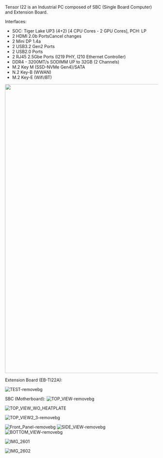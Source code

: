 Tensor I22 is an Industrial PC composed of SBC (Single Board Computer) and Extension Board.

Interfaces:
- SOC: Tiger Lake UP3 (4+2) [4 CPU Cores - 2 GPU Cores], PCH: LP
- 2 HDMI 2.0b PortsCancel changes
- 2 Mini DP 1.4a
- 2 USB3.2 Gen2 Ports
- 2 USB2.0 Ports
- 2 RJ45 2.5Gbe Ports (I219 PHY, I210 Ethernet Controller)
- DDR4 - 3200MT/s SODIMM UP to 32GB (2 Channels)
- M.2 Key M (SSD-NVMe Gen4)/SATA
- N.2 Key-B (WWAN)
- M.2 Key-E (Wifi/BT)


<p align="center">
  <img width="734" height="953" src="https://user-images.githubusercontent.com/13163663/150083249-77551b8e-840b-4760-a585-f4a2c8f8b6e8.png">
</p>



Extension Board (EB-TI22A):

![TEST-removebg](https://user-images.githubusercontent.com/13163663/149961619-10969dbd-55d4-4192-9488-b4a7f4c5c68b.png)

SBC (Motherboard):
![TOP_VIEW-removebg](https://user-images.githubusercontent.com/13163663/149961775-7c68e91f-6002-43af-8681-bc39f7dc6ac2.png)

![TOP_VIEW_WO_HEATPLATE](https://user-images.githubusercontent.com/13163663/150081893-d45118e1-14da-47c5-95bc-3213bcb6c247.png)

![TOP_VIEW2_3-removebg](https://user-images.githubusercontent.com/13163663/150082035-ca819082-746a-4e2f-903e-b44e0bef0494.png)



![Front_Panel-removebg](https://user-images.githubusercontent.com/13163663/149961968-bb62265c-c2ed-4586-93f2-4ee77c3ff65a.png)
![SIDE_VIEW-removebg](https://user-images.githubusercontent.com/13163663/149961973-880eac78-df8c-4bab-8567-eb04155c6a68.png)
![BOTTOM_VIEW-removebg](https://user-images.githubusercontent.com/13163663/149961978-4aa4ef4d-ef60-4d7a-ad73-2432dd916e47.png)


![IMG_2601](https://user-images.githubusercontent.com/13163663/180716073-6fd57260-bc20-4f9c-8cd2-54549bef75b9.jpg)

![IMG_2602](https://user-images.githubusercontent.com/13163663/180716085-0ebf5540-f90a-4047-921a-6710a8596d5c.jpg)


